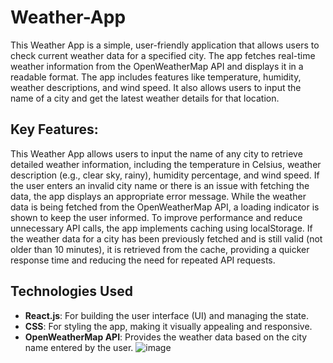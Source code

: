 # Weather-App
This Weather App is a simple, user-friendly application that allows users to check current weather data for a specified city. The app fetches real-time weather information from the OpenWeatherMap API and displays it in a readable format. The app includes features like temperature, humidity, weather descriptions, and wind speed. It also allows users to input the name of a city and get the latest weather details for that location.

## Key Features:

This Weather App allows users to input the name of any city to retrieve detailed weather information, including the temperature in Celsius, weather description (e.g., clear sky, rainy), humidity percentage, and wind speed. If the user enters an invalid city name or there is an issue with fetching the data, the app displays an appropriate error message. While the weather data is being fetched from the OpenWeatherMap API, a loading indicator is shown to keep the user informed. To improve performance and reduce unnecessary API calls, the app implements caching using localStorage. If the weather data for a city has been previously fetched and is still valid (not older than 10 minutes), it is retrieved from the cache, providing a quicker response time and reducing the need for repeated API requests.

## Technologies Used

- **React.js**: For building the user interface (UI) and managing the state.  
- **CSS**: For styling the app, making it visually appealing and responsive.  
- **OpenWeatherMap API**: Provides the weather data based on the city name entered by the user.
![image](https://github.com/user-attachments/assets/f71d2e24-21a6-4907-9418-b0a19a92e586)
